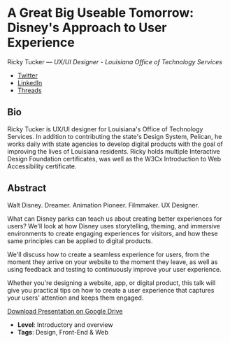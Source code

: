 # A Great Big Useable Tomorrow: Disney's Approach to User Experience

Ricky Tucker &mdash; *UX/UI Designer - Louisiana Office of Technology Services*

- [Twitter](https://twitter.com/TuckTales)
- [LinkedIn](https://www.linkedin.com/in/rltucker/)
- [Threads](https://www.threads.net/@tucktales79)

## Bio

Ricky Tucker is UX/UI designer for Louisiana's Office of Technology Services. In addition to contributing the state's Design System, Pelican, he works daily with state agencies to develop digital products with the goal of improving the lives of Louisiana residents. Ricky holds multiple Interactive Design Foundation certificates, was well as the W3Cx Introduction to Web Accessibility certificate. 

## Abstract

Walt Disney. Dreamer. Animation Pioneer. Filmmaker. UX Designer. 

What can Disney parks can teach us about creating better experiences for users? We'll look at how Disney uses storytelling, theming, and immersive environments to create engaging experiences for visitors, and how these same principles can be applied to digital products.

We'll discuss how to create a seamless experience for users, from the moment they arrive on your website to the moment they leave, as well as using feedback and testing to continuously improve your user experience.

Whether you're designing a website, app, or digital product, this talk will give you practical tips on how to create a user experience that captures your users' attention and keeps them engaged.

[Download Presentation on Google Drive](https://docs.google.com/presentation/d/1H1iIoF98oZw7KanlI2kG2-PosvF-K9uP0wNoQvntu2U/edit?usp=sharing)

- **Level**: Introductory and overview
- **Tags**: Design, Front-End &  Web
  
